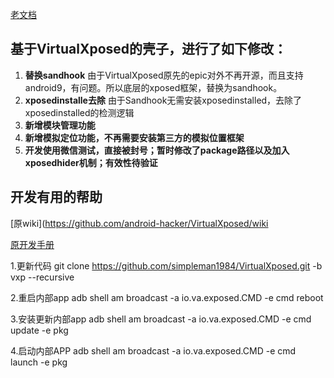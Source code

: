 [老文档](ReadMe.md)

基于VirtualXposed的壳子，进行了如下修改：
-----------

1. **替换sandhook** 由于VirtualXposed原先的epic对外不再开源，而且支持android9，有问题。所以底层的xposed框架，替换为sandhook。
2. **xposedinstalle去除** 由于Sandhook无需安装xposedinstalled，去除了xposedinstalled的检测逻辑
3. **新增模块管理功能**
4. **新增模拟定位功能，不再需要安装第三方的模拟位置框架**
5. **开发使用微信测试，直接被封号；暂时修改了package路径以及加入xposedhider机制；有效性待验证**

开发有用的帮助
-----------
[原wiki](https://github.com/android-hacker/VirtualXposed/wiki

[原开发手册](https://github.com/android-hacker/VirtualXposed/wiki/Utilities-For-Xposed-Module-Developer)

1.更新代码
git clone https://github.com/simpleman1984/VirtualXposed.git -b vxp --recursive

2.重启内部app
adb shell am broadcast -a io.va.exposed.CMD -e cmd reboot

3.安装更新内部app
adb shell am broadcast -a io.va.exposed.CMD -e cmd update -e pkg <package-name>
  
4.启动内部APP
adb shell am broadcast -a io.va.exposed.CMD -e cmd launch -e pkg <package-name>
  
  
